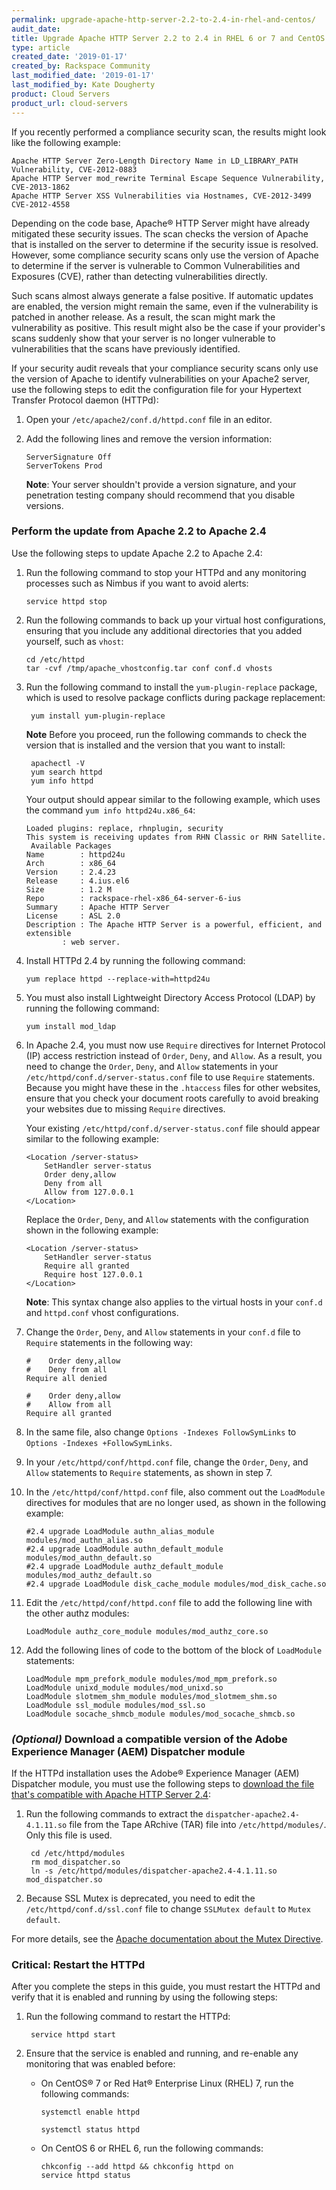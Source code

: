 ```yaml
---
permalink: upgrade-apache-http-server-2.2-to-2.4-in-rhel-and-centos/
audit_date:
title: Upgrade Apache HTTP Server 2.2 to 2.4 in RHEL 6 or 7 and CentOS 6 or 7
type: article
created_date: '2019-01-17'
created_by: Rackspace Community
last_modified_date: '2019-01-17'
last_modified_by: Kate Dougherty
product: Cloud Servers
product_url: cloud-servers
---
```


If you recently performed a compliance security scan, the results might look
like the following example:

    Apache HTTP Server Zero-Length Directory Name in LD_LIBRARY_PATH Vulnerability, CVE-2012-0883
    Apache HTTP Server mod_rewrite Terminal Escape Sequence Vulnerability, CVE-2013-1862
    Apache HTTP Server XSS Vulnerabilities via Hostnames, CVE-2012-3499 CVE-2012-4558

Depending on the code base, Apache&reg; HTTP Server might have already
mitigated these security issues. The scan checks the version of Apache that is
installed on the server to determine if the security issue is resolved.
However, some compliance security scans only use the version of Apache to
determine if the server is vulnerable to Common Vulnerabilities and Exposures
(CVE), rather than detecting vulnerabilities directly.

Such scans almost always generate a false positive. If automatic updates are
enabled, the version might remain the same, even if the vulnerability is
patched in another release. As a result, the scan might mark the vulnerability
as positive. This result might also be the case if your provider's scans suddenly
show that your server is no longer vulnerable to vulnerabilities that the
scans have previously identified.

If your security audit reveals that your compliance security scans only use
the version of Apache to identify vulnerabilities on your Apache2 server, use
the following steps to edit the configuration file for your Hypertext Transfer
Protocol daemon (HTTPd):

1. Open your `/etc/apache2/conf.d/httpd.conf` file in an editor.

2. Add the following lines and remove the version information:

       ServerSignature Off
       ServerTokens Prod

   **Note**: Your server shouldn't provide a version signature, and your
   penetration testing company should recommend that you disable versions.

### Perform the update from Apache 2.2 to Apache 2.4

Use the following steps to update Apache 2.2 to Apache 2.4:

1. Run the following command to stop your HTTPd and any monitoring processes
   such as Nimbus if you want to avoid alerts:

       service httpd stop

2. Run the following commands to back up your virtual host configurations,
   ensuring that you include any additional directories that you added
   yourself, such as `vhost`:

       cd /etc/httpd
       tar -cvf /tmp/apache_vhostconfig.tar conf conf.d vhosts

3. Run the following command to install the `yum-plugin-replace` package,
   which is used to resolve package conflicts during package replacement:

        yum install yum-plugin-replace

   **Note** Before you proceed, run the following commands to check the
   version that is installed and the version that you want to install:

        apachectl -V
        yum search httpd
        yum info httpd

   Your output should appear similar to the following example, which uses the
   command `yum info httpd24u.x86_64`:

       Loaded plugins: replace, rhnplugin, security
       This system is receiving updates from RHN Classic or RHN Satellite.
        Available Packages
       Name        : httpd24u
       Arch        : x86_64
       Version     : 2.4.23
       Release     : 4.ius.el6
       Size        : 1.2 M
       Repo        : rackspace-rhel-x86_64-server-6-ius
       Summary     : Apache HTTP Server
       License     : ASL 2.0
       Description : The Apache HTTP Server is a powerful, efficient, and extensible
               : web server.

4. Install HTTPd 2.4 by running the following command:

       yum replace httpd --replace-with=httpd24u

5. You must also install Lightweight Directory Access Protocol (LDAP) by
   running the following command:

       yum install mod_ldap

6. In Apache 2.4, you must now use `Require` directives for Internet Protocol
   (IP) access restriction instead of `Order`, `Deny`, and `Allow`. As a
   result, you need to change the `Order`, `Deny`,
   and `Allow` statements in your `/etc/httpd/conf.d/server-status.conf` file
   to use `Require` statements. Because you might have these in the
   `.htaccess` files for other websites, ensure that you check your document
   roots carefully to avoid breaking your websites due to missing `Require`
   directives.

   Your existing `/etc/httpd/conf.d/server-status.conf` file should appear
   similar to the following example:

       <Location /server-status>
           SetHandler server-status
           Order deny,allow
           Deny from all
           Allow from 127.0.0.1
       </Location>

   Replace the `Order`, `Deny`, and `Allow` statements with the configuration
   shown in the following example:

       <Location /server-status>
           SetHandler server-status
           Require all granted
           Require host 127.0.0.1
       </Location>

   **Note**: This syntax change also applies to the virtual hosts in your
   `conf.d` and `httpd.conf` vhost configurations.

7. Change the `Order`, `Deny`, and `Allow` statements in your `conf.d` file to
   `Require` statements in the following way:

       #    Order deny,allow
       #    Deny from all
       Require all denied

       #    Order deny,allow
       #    Allow from all
       Require all granted

8. In the same file, also change `Options -Indexes FollowSymLinks` to
   `Options -Indexes +FollowSymLinks`.

9. In your `/etc/httpd/conf/httpd.conf` file, change the `Order`, `Deny`, and
   `Allow` statements to `Require` statements, as shown in step 7.

10. In the `/etc/httpd/conf/httpd.conf` file, also comment out the
    `LoadModule` directives for modules that are no longer used, as shown
    in the following example:

        #2.4 upgrade LoadModule authn_alias_module modules/mod_authn_alias.so
        #2.4 upgrade LoadModule authn_default_module modules/mod_authn_default.so
        #2.4 upgrade LoadModule authz_default_module modules/mod_authz_default.so
        #2.4 upgrade LoadModule disk_cache_module modules/mod_disk_cache.so

11. Edit the `/etc/httpd/conf/httpd.conf` file to add the following line with
    the other authz modules:

        LoadModule authz_core_module modules/mod_authz_core.so

12. Add the following lines of code to the bottom of the block of `LoadModule`
    statements:

        LoadModule mpm_prefork_module modules/mod_mpm_prefork.so
        LoadModule unixd_module modules/mod_unixd.so
        LoadModule slotmem_shm_module modules/mod_slotmem_shm.so
        LoadModule ssl_module modules/mod_ssl.so
        LoadModule socache_shmcb_module modules/mod_socache_shmcb.so

### *(Optional)* Download a compatible version of the Adobe Experience Manager (AEM) Dispatcher module

If the HTTPd installation uses the Adobe&reg; Experience Manager (AEM) Dispatcher
module, you must use the following steps to [download the file that's
compatible with Apache HTTP Server 2.4](https://www.adobeaemcloud.com/content/companies/public/adobe/dispatcher/dispatcher.html):

1. Run the following commands to extract the 
   `dispatcher-apache2.4-4.1.11.so` file from the Tape ARchive (TAR) file into
   `/etc/httpd/modules/`. Only this file is used.

        cd /etc/httpd/modules
        rm mod_dispatcher.so
        ln -s /etc/httpd/modules/dispatcher-apache2.4-4.1.11.so mod_dispatcher.so

2. Because SSL Mutex is deprecated, you need to edit the
   `/etc/httpd/conf.d/ssl.conf` file to change `SSLMutex default` to
   `Mutex default`.

For more details, see the [Apache documentation about the Mutex
Directive](https://httpd.apache.org/docs/2.4/mod/core.html#mutex).

### Critical: Restart the HTTPd

After you complete the steps in this guide, you must restart the HTTPd and
verify that it is enabled and running by using the following steps:

1. Run the following command to restart the HTTPd:

        service httpd start

2. Ensure that the service is enabled and running, and re-enable any
   monitoring that was enabled before:

    - On CentOS&reg; 7 or Red Hat&reg; Enterprise Linux (RHEL) 7, run the following
      commands:

          systemctl enable httpd

          systemctl status httpd

    - On CentOS 6 or RHEL 6, run the following commands:

          chkconfig --add httpd && chkconfig httpd on
          service httpd status
